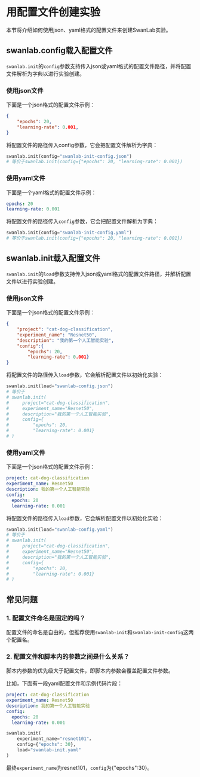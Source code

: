# 用配置文件创建实验

本节将介绍如何使用json、yaml格式的配置文件来创建SwanLab实验。

## swanlab.config载入配置文件

`swanlab.init`的`config`参数支持传入json或yaml格式的配置文件路径，并将配置文件解析为字典以进行实验创建。

### 使用json文件

下面是一个json格式的配置文件示例：

```json
{
    "epochs": 20,
    "learning-rate": 0.001,
}
```

将配置文件的路径传入config参数，它会把配置文件解析为字典：

```python
swanlab.init(config="swanlab-init-config.json")
# 等价于swanlab.init(config={"epochs": 20, "learning-rate": 0.001})
```

### 使用yaml文件

下面是一个yaml格式的配置文件示例：

```yaml
epochs: 20
learning-rate: 0.001
```

将配置文件的路径传入`config`参数，它会把配置文件解析为字典：
```python
swanlab.init(config="swanlab-init-config.yaml")
# 等价于swanlab.init(config={"epochs": 20, "learning-rate": 0.001})
```

## swanlab.init载入配置文件

`swanlab.init`的`load`参数支持传入json或yaml格式的配置文件路径，并解析配置文件以进行实验创建。

### 使用json文件

下面是一个json格式的配置文件示例：

```json
{
    "project": "cat-dog-classification",
    "experiment_name": "Resnet50",
    "description": "我的第一个人工智能实验",
    "config":{
        "epochs": 20,
        "learning-rate": 0.001}
}
```

将配置文件的路径传入`load`参数，它会解析配置文件以初始化实验：

```python
swanlab.init(load="swanlab-config.json")
# 等价于
# swanlab.init(
#     project="cat-dog-classification",
#     experiment_name="Resnet50",
#     description="我的第一个人工智能实验",
#     config={
#         "epochs": 20,
#         "learning-rate": 0.001}
# )
```

### 使用yaml文件

下面是一个json格式的配置文件示例：

```yaml
project: cat-dog-classification
experiment_name: Resnet50
description: 我的第一个人工智能实验
config:
  epochs: 20
  learning-rate: 0.001
```

将配置文件的路径传入`load`参数，它会解析配置文件以初始化实验：

```python
swanlab.init(load="swanlab-config.yaml")
# 等价于
# swanlab.init(
#     project="cat-dog-classification",
#     experiment_name="Resnet50",
#     description="我的第一个人工智能实验",
#     config={
#         "epochs": 20,
#         "learning-rate": 0.001}
# )
```

## 常见问题

### 1. 配置文件命名是固定的吗？

配置文件的命名是自由的，但推荐使用`swanlab-init`和`swanlab-init-config`这两个配置名。

### 2. 配置文件和脚本内的参数之间是什么关系？

脚本内参数的优先级大于配置文件，即脚本内参数会覆盖配置文件参数。

比如，下面有一段yaml配置文件和示例代码片段：

```yaml
project: cat-dog-classification
experiment_name: Resnet50
description: 我的第一个人工智能实验
config:
  epochs: 20
  learning-rate: 0.001
```

```python
swanlab.init(
    experiment_name="resnet101"，
    config={"epochs": 30},
    load="swanlab-init.yaml"
)
```

最终`experiment_name`为resnet101，`config`为{"epochs":30}。
